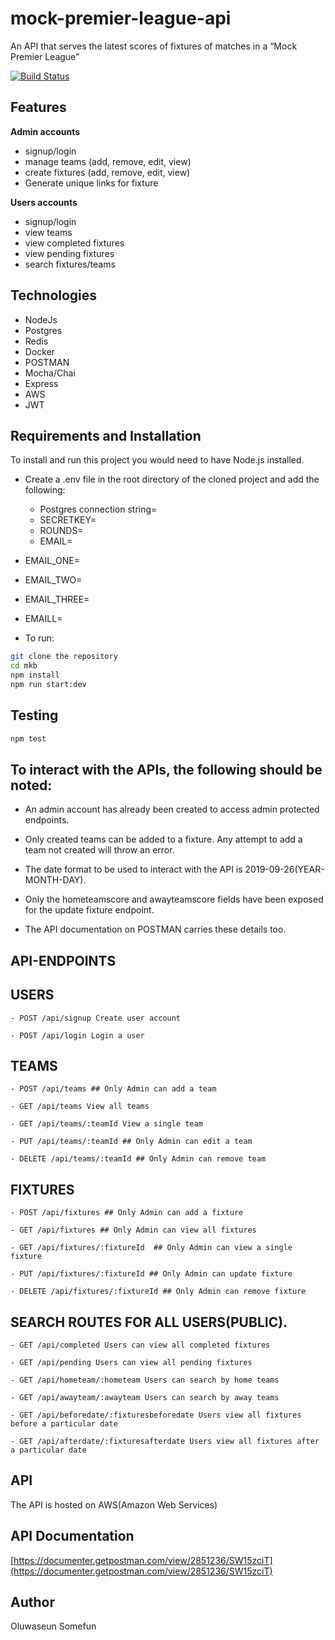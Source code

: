 # mock-premier-league-api
An API that serves the latest scores of fixtures of matches in a “Mock Premier League”

[![Build Status](https://travis-ci.com/danoseun/mkb.svg?branch=master)](https://travis-ci.com/danoseun/mkb)

## Features

**Admin accounts**
- signup/login
- manage teams (add, remove, edit, view)
- create fixtures (add, remove, edit, view)
- Generate unique links for fixture

**Users accounts**

- signup/login
- view teams
- view completed fixtures
- view pending fixtures
- search fixtures/teams

## Technologies

- NodeJs
- Postgres
- Redis
- Docker
- POSTMAN
- Mocha/Chai
- Express
- AWS
- JWT

## Requirements and Installation

To install and run this project you would need to have Node.js installed.

- Create a .env file in the root directory of the cloned project and add the following:
  - Postgres connection string=<HERE>
  - SECRETKEY=<JWT secret key>
  - ROUNDS=<Number of rounds to hash password>
  - EMAIL=<email of seeded admin>
-   EMAIL_ONE=<email of seeded user>
-   EMAIL_TWO=<email of seeded user>
-   EMAIL_THREE=<email of seeded user>
-   EMAILL=<email of seeded user>

- To run:

```sh
git clone the repository
cd mkb
npm install
npm run start:dev
```

## Testing

```sh
npm test
```


## To interact with the APIs, the following should be noted:

  - An admin account has already been created to access admin protected endpoints.
  
  - Only created teams can be added to a fixture. Any attempt to add a team not created will throw an error.
  
  - The date format to be used to interact with the API is 2019-09-26(YEAR-MONTH-DAY).
  
  - Only the hometeamscore and awayteamscore fields have been exposed for the update fixture endpoint.
  
  - The API documentation on POSTMAN carries these details too.
  
## API-ENDPOINTS

   ## USERS
   
`- POST /api/signup Create user account`

`- POST /api/login Login a user`

   ## TEAMS

`- POST /api/teams ## Only Admin can add a team`

`- GET /api/teams View all teams`

`- GET /api/teams/:teamId View a single team`

`- PUT /api/teams/:teamId ## Only Admin can edit a team`

`- DELETE /api/teams/:teamId ## Only Admin can remove team`

   ## FIXTURES

`- POST /api/fixtures ## Only Admin can add a fixture`

`- GET /api/fixtures ## Only Admin can view all fixtures`

`- GET /api/fixtures/:fixtureId  ## Only Admin can view a single fixture`

`- PUT /api/fixtures/:fixtureId ## Only Admin can update fixture`

`- DELETE /api/fixtures/:fixtureId ## Only Admin can remove fixture`

   ## SEARCH ROUTES FOR ALL USERS(PUBLIC).
   
   `- GET /api/completed Users can view all completed fixtures`
   
   `- GET /api/pending Users can view all pending fixtures`
    
   `- GET /api/hometeam/:hometeam Users can search by home teams`
   
   `- GET /api/awayteam/:awayteam Users can search by away teams`
   
   `- GET /api/beforedate/:fixturesbeforedate Users view all fixtures before a particular date`
   
   `- GET /api/afterdate/:fixturesafterdate Users view all fixtures after a particular date`
   

## API

The API is hosted on AWS(Amazon Web Services)

## API Documentation

[https://documenter.getpostman.com/view/2851236/SW15zciT](https://documenter.getpostman.com/view/2851236/SW15zciT)

## Author

Oluwaseun Somefun